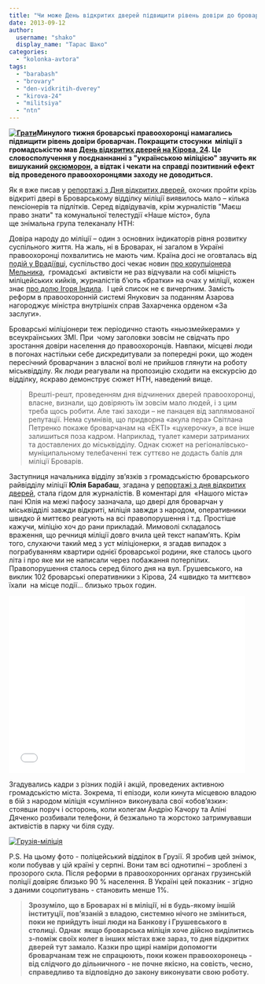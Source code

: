 ```yaml
---
title: "Чи може День відкритих дверей підвищити рівень довіри до броварської міліції? - ВІДЕО"
date: 2013-09-12
author: 
  username: "shako"
  display_name: "Тарас Шако"
categories: 
  - "kolonka-avtora"
tags: 
  - "barabash"
  - "brovary"
  - "den-vidkritih-dverey"
  - "kirova-24"
  - "militsiya"
  - "ntn"
---
```


**[![Грати](https://mpz.brovary.org/wp-content/uploads/2013/09/Grati.jpg)](https://mpz.brovary.org/wp-content/uploads/2013/09/Grati.jpg)Минулого тижня броварські правоохоронці намагались підвищити рівень довіри броварчан. Покращити стосунки  міліції з громадськістю мав [День відкритих дверей на Кірова, 24](https://mpz.brovary.org/zavtra-brovarska-militsiya-zaproshuye-gromadskist-ta-zhurnalistiv-na-den-vidkritih-dverey/). Це словосполучення у поєднаннанні з "українською міліцією" звучить як вишуканий [оксюморон](https://uk.wikipedia.org/wiki/%D0%9E%D0%BA%D1%81%D1%8E%D0%BC%D0%BE%D1%80%D0%BE%D0%BD), а відтак і чекати на справді позитивний ефект від проведеного правоохоронцями заходу не доводиться.**

Як я вже писав у [репортажі з Дня відкритих дверей](https://mpz.brovary.org/brovarski-strazhi-poryadku-proveli-gromadskist-ta-zmi-koridorami-rayviddilku/), охочих пройти крізь відкриті двері в Броварському відділку міліції виявилось мало – кілька пенсіонерів та підлітків. Серед відвідувачів, крім журналістів "Маєш право знати" та комунальної телестудії «Наше місто», була ще знімальна група телеканалу НТН:

Довіра народу до міліції – один з основних індикаторів рівня розвитку суспільного життя. На жаль, ні в Броварах, ні загалом в Україні правоохоронці похвалитись не мають чим. Країна досі не оговталась від [подій у Врадіївці](https://www.pravda.com.ua/news/2013/08/6/6995574/), суспільство досі чекає новин [про корупціонера Мельника](https://www.pravda.com.ua/news/2013/09/9/6997567/),  громадські  активісти не раз відчували на собі міцність міліцейських кийків, журналістів б’ють «братки» на очах у міліції, кожен знає [про долю Ігоря Індила](https://www.pravda.com.ua/news/2013/07/19/6994578/).  І цей список не є вичерпним. Замість реформ в правоохоронній системі Янукович за поданням Азарова нагороджує міністра внутрішніх справ Захарченка орденом «За заслуги».

Броварські міліціонери теж періодично стають «ньюзмейкерами» у всеукраїнських ЗМІ. При  чому заголовки зовсім не свідчать про зростання довіри населення до правоохоронців. Навпаки, місцеві люди в погонах настільки себе дискредитували за попередні роки, що жоден пересічний броварчанин з власної волі не прийшов глянути на роботу міськвідділу. Як люди реагували на пропозицію сходити на екскурсію до відділку, яскраво демонструє сюжет НТН, наведений вище.

> Врешті-решт, проведенням дня відчинених дверей правоохоронці, власне, визнали, що довіряють їм зовсім мало людей, і з цим треба щось робити. Але такі заходи – не панацея від заплямованої репутації. Нема сумнівів, що придворна «акула пера» Світлана Петренко покаже броварчанам на «ЕКТІ» «цукерочку», а все інше залишиться поза кадром. Наприклад, туалет камери затриманих та доставлених до міськвідділу. Однак сюжет на регіоналівсько-муніципальному телебаченні теж суттєво не додасть балів для міліції Броварів.

Заступниця начальника відділу зв’язків з громадськістю броварського райвідділу міліції **Юлія Барабаш**, згадана у [репортажі з дня відкритих дверей](https://mpz.brovary.org/brovarski-strazhi-poryadku-proveli-gromadskist-ta-zmi-koridorami-rayviddilku/), стала гідом для журналістів. В коментарі для  «Нашого міста» пані Юлія на межі пафосу зазначала, що двері для броварчан у міськвідділі завжди відкриті, міліція завжди з народом, оперативники швидко й миттєво реагують на всі правопорушення і т.д. Простіше кажучи, міліцію хоч до рани прикладай. Мимоволі складалось враження, що речниця міліції довго вчила цей текст напам’ять. Крім того, слухаючи такий мед з уст міліціонерки, я згадав випадок з пограбуванням квартири однієї броварської родини, яке сталось цього літа і про яке ми не написали через побажання потерпілих. Правопорушення сталось серед білого дня на вул. Грушевського, на виклик 102 броварські оперативники з Кірова, 24 «швидко та миттєво» їхали  на місце події... близько трьох годин.

<iframe src="//www.youtube.com/embed/ynnnQQEGWhw" height="360" width="480" allowfullscreen frameborder="0"></iframe>

Згадувались кадри з різних подій і акцій, проведених активною громадськістю міста. Зокрема, ті епізоди, коли кинута місцевою владою в бій з народом міліція «сумлінно» виконувала свої «обов’язки»: стоявши поруч і осторонь, коли колегам Андрію Качору та Аліні Дяченко розбивали телефони, й безжально та жорстоко затримувавши активістів в парку чи біля суду.

[![Грузія-міліція](https://mpz.brovary.org/wp-content/uploads/2013/09/Gruziya-militsiya.jpg)](https://mpz.brovary.org/wp-content/uploads/2013/09/Gruziya-militsiya.jpg)

P.S. На цьому фото - поліцейський відділок в Грузії. Я зробив цей знімок, коли побував у цій країні у серпні. Вони там всі однотипні – зроблені з прозорого скла. Після реформи в правоохоронних органах грузинській поліції довіряє близько 90 % населення. В Україні цей показник - згідно з даними соцопитувань - становить менше 1%.

> **Зрозуміло, що в Броварах ні в міліції, ні в будь-якому іншій інституції, пов’язаній з владою, системно нічого не зміниться, поки не прийдуть інші люди на Банкову і Грушевського в столиці. Однак  якщо броварська міліція хоче дійсно виділитись з-поміж своїх колег в інших містах вже зараз, то дня відкритих дверей тут замало. Казки про щирі наміри допомогти броварчанам теж не спрацюють, поки кожен правоохоронець - від слідчого до дільничного - не почне якісно, на совість, чесно, справедливо та відповідно до закону виконувати свою роботу.**
